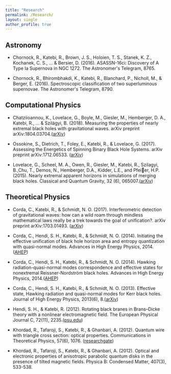 ```yaml
---
title: "Research"
permalink: /Research/
layout: single
author_profile: true
---
```

## Astronomy
* Chornock, R., Katebi, R., Brown, J. S., Holoien, T. S., Stanek, K. Z., Kochanek, C. S., ... & Bersier, D. (2016). ASASSN-16ci: Discovery of A Type Ia Supernova in NGC 1272. The Astronomer's Telegram, 8765.

* Chornock, R., Bhirombhakdi, K., Katebi, R., Blanchard, P., Nicholl, M., & Berger, E. (2016). Spectroscopic classification of two superluminous supernovae. The Astronomer's Telegram, 8790.

## Computational Physics
* Chatziioannou, K., Lovelace, G., Boyle, M., Giesler, M., Hemberger, D. A., Katebi, R., ... & Szilágyi, B. (2018). Measuring the properties of nearly extremal black holes with gravitational waves. arXiv preprint arXiv:1804.03704.([arXiv](https://arxiv.org/pdf/1804.03704.pdf))

* Ossokine, S., Dietrich, T., Foley, E., Katebi, R., & Lovelace, G. (2017). Assessing the Energetics of Spinning Binary Black Hole Systems. arXiv preprint arXiv:1712.06533. ([arXiv](https://arxiv.org/pdf/1712.06533.pdf))

* Lovelace, G., Scheel, M. A., Owen, R., Giesler, M., Katebi, R., Szilagyi, B.,Chu, T., Demos, N., Hemberger, D.A., Kidder,
L.E., and Pfeier, H.P. (2015). Nearly extremal apparent horizons in simulations of merging black holes. Classical and Quantum Gravity, 32 (6), 065007.([arXiv](https://arxiv.org/pdf/1411.7297.pdf))

## Theoretical Physics
* Corda, C., Katebi, R., & Schmidt, N. O. (2017). Interferometric detection of gravitational waves: how can a wild roam through mindless mathematical laws really be a trek towards the goal of unification?. arXiv preprint arXiv:1703.01493. ([arXiv](https://arxiv.org/pdf/1703.01493))

* Corda, C., Hendi, S. H., Katebi, R., & Schmidt, N. O. (2014). Initiating the effective unification of black hole horizon area and entropy quantization with quasi-normal modes. Advances in High Energy Physics, 2014.([AHEP](http://downloads.hindawi.com/journals/ahep/2014/530547.pdf))

* Corda, C., Hendi, S. H., Katebi, R., & Schmidt, N. O. (2014). Hawking radiation-quasi-normal modes correspondence and effective states for nonextremal Reissner-Nordström black holes. Advances in High Energy Physics, 2014.([AHEP](http://downloads.hindawi.com/journals/ahep/2014/527874.pdf))

* Corda, C., Hendi, S. H., Katebi, R., & Schmidt, N. O. (2013). Effective state, Hawking radiation and quasi-normal modes for Kerr black holes. Journal of High Energy Physics, 2013(6), 8.([arXiv](https://arxiv.org/pdf/1305.3710))

* Hendi, S. H., & Katebi, R. (2012). Rotating black branes in Brans–Dicke theory with a nonlinear electromagnetic field. The European Physical Journal C, 72(11), 2235.([psu.edu](http://citeseerx.ist.psu.edu/viewdoc/download?doi=10.1.1.269.6993&rep=rep1&type=pdf))

* Khordad, R., Tafaroji, S., Katebi, R., & Ghanbari, A. (2012). Quantum wire with triangle cross section: optical properties. Communications in Theoretical Physics, 57(6), 1076. ([researchgate](https://www.researchgate.net/profile/Reza_Katebi2/publication/254497062_Quantum_Wire_with_Triangle_Cross_Section_Optical_Properties/links/00b7d5357ea2822487000000.pdf))

* Khordad, R., Tafaroji, S., Katebi, R., & Ghanbari, A. (2012). Optical and electronic properties of anisotropic parabolic quantum disks in the presence of tilted magnetic fields. Physica B: Condensed Matter, 407(3), 533-538.
